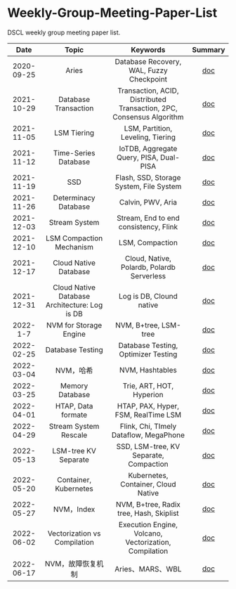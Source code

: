 # Weekly-Group-Meeting-Paper-List

DSCL weekly group meeting paper list.

|    Date    |        Topic         |                           Keywords                           |                           Summary                            |
| :--------: | :------------------: | :----------------------------------------------------------: | :----------------------------------------------------------: |
| 2020-09-25 |      Aries           |    Database Recovery, WAL, Fuzzy Checkpoint                  |      [doc](./meeting-summary/2020-09-25-Aries.md)       |
| 2021-10-29 | Database Transaction | Transaction, ACID, Distributed Transaction, 2PC, Consensus Algorithm |      [doc](./meeting-summary/2021-10-29-数据库事务.md)       |
| 2021-11-05 |     LSM Tiering      |              LSM, Partition, Leveling, Tiering               | [doc](./meeting-summary/2021-11-05-基于LSM的KV存储写放大优化.md) |
| 2021-11-12 | Time-Series Database |           IoTDB, Aggregate Query, PISA, Dual-PISA            | [doc](./meeting-summary/2021-11-12-Apache-IoTDB时序数据库.md) |
| 2021-11-19 | SSD | Flash, SSD, Storage System, File System |      [doc](./meeting-summary/2021-11-19-基于SSD的存储系统.md)       |
| 2021-11-26 | Determinacy Database |                      Calvin, PWV, Aria                       |     [doc](./meeting-summary/2021-11-26-确定性数据库.md)      |
| 2021-12-03 |    Stream System     |            Stream, End to end consistency, Flink             | [doc](./meeting-summary/2021-12-03-流计算端到端一致性概述.md) |
| 2021-12-10 | LSM Compaction Mechanism |                       LSM, Compaction                        |  [doc](./meeting-summary/2021-12-10-LSM-Compaction-设计.md)  |
| 2021-12-17 | Cloud Native Database | Cloud, Native, Polardb, Polardb Serverless | [doc](./meeting-summary/2021-12-17-云原生数据库polardb.md) |
| 2021-12-31 | Cloud Native Database Architecture: Log is DB | Log is DB, Clound native | [doc](./meeting-summary/2021-12-31-云原生数据库架构-Log-is-DB.md) |
| 2022-1-7 | NVM for Storage Engine | NVM, B+tree, LSM-tree | [doc](./meeting-summary/2022-1-7-基于NVM的数据库存储引擎优化.md) |
| 2022-02-25 | Database Testing | Database Testing, Optimizer Testing | [doc](./meeting-summary/2022-02-25-数据库系统测试方法介绍.md) |
| 2022-03-04 | NVM，哈希 | NVM, Hashtables | [doc](./meeting-summary/2022-03-04-面向NVM的数据库哈希索引优化研究.md) |
| 2022-03-25 | Memory Database | Trie, ART, HOT, Hyperion | [doc](./meeting-summary/2022-03-25-内存数据库简述及索引优化.md) |
| 2022-04-01 | HTAP, Data formate | HTAP, PAX, Hyper, FSM, RealTime LSM | [doc](./meeting-summary/2022-04-01-HTAP概述及存储格式.md) |
| 2022-04-29 | Stream System Rescale | Flink, Chi, TImely Dataflow, MegaPhone | [doc](./meeting-summary/2022-04-29-流计算引擎弹性扩展综述.md) |
| 2022-05-13 | LSM-tree KV Separate | SSD, LSM-tree, KV Separate, Compaction | [doc](./meeting-summary/2022-05-13-基于SSD的LSM-tree键值分离.md) |
| 2022-05-20 | Container, Kubernetes | Kubernetes, Container, Cloud Native | [doc](./meeting-summary/2022-05-20-云原生基础架构—Container、Kubernetes.md) |
| 2022-05-27 | NVM，Index | NVM, B+tree, Radix tree, Hash, Skiplist | [doc](./meeting-summary/2022-05-27-NVM与数据库索引.md) |
| 2022-06-02 | Vectorization vs Compilation | Execution Engine, Volcano, Vectorization, Compilation | [doc](./meeting-summary/2022-06-02-Vectorization-vs-Compilation.md) |
| 2022-06-17 | NVM，故障恢复机制 | Aries、MARS、WBL | [doc](./meeting-summary/2022-06-17-面向NVM的数据库故障恢复机制.md) |
